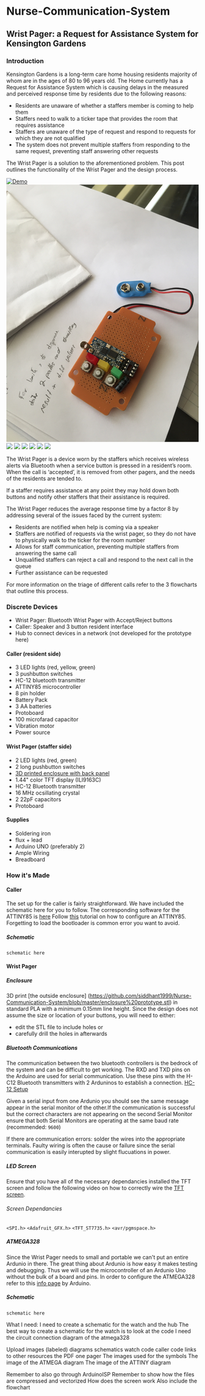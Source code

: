 # Nurse-Communication-System

## Wrist Pager: a Request for Assistance System for Kensington Gardens

### Introduction
Kensington Gardens is a long-term care home housing residents majority of whom are in the ages of 80 to 96 years old. The Home currently has a Request for Assistance System which is causing delays in the measured and perceived response time by residents due to the following reasons:
* Residents are unaware of whether a staffers member is coming to help them
* Staffers need to walk to a ticker tape that provides the room that requires assistance
* Staffers are unaware of the type of request and respond to requests for which they are not qualified
* The system does not prevent multiple staffers from responding to the same request, preventing staff answering other requests

The Wrist Pager is a solution to the aforementioned problem. This post outlines the functionality of the Wrist Pager and the design process.


[![Demo](http://img.youtube.com/vi/hHtFfm6M06w/0.jpg)](http://www.youtube.com/watch?v=hHtFfm6M06w "Video Title")
![](images/IMG_0940.jpg?raw=true)
![](images/IMG_0949?raw=true)
![](images/IMG_0950?raw=true)
![](images/IMG_0951?raw=true)
![](images/IMG_0954?raw=true)
![](images/IMG_0956?raw=true)
![](images/IMG_0957?raw=true)


The Wrist Pager is a device worn by the staffers which receives wireless alerts via Bluetooth when a service button is pressed in a resident’s room. When the call is ‘accepted’, it is removed from other pagers, and the needs of the residents are tended to.

If a staffer requires assistance at any point they may hold down both buttons and notify other staffers that their assistance is required.

The Wrist Pager reduces the average response time by a factor 8 by addressing several of the issues faced by the current system:
* Residents are notified when help is coming via a speaker
* Staffers are notified of requests via the wrist pager, so they do not have to physically walk to the ticker for the room number
* Allows for staff communication, preventing multiple staffers from answering the same call
* Unqualified staffers can reject a call and respond to the next call in the queue
* Further assistance can be requested

For more information on the triage of different calls refer to the 3 flowcharts that outline this process.

### Discrete Devices
* Wrist Pager: Bluetooth Wrist Pager with Accept/Reject buttons
* Caller: Speaker and 3 button resident interface
* Hub to connect devices in a network (not developed for the prototype here)

#### Caller (resident side)
* 3 LED lights (red, yellow, green)
* 3 pushbutton switches
* HC-12 bluetooth transmitter
* ATTINY85 microcontroller
* 8 pin holder
* Battery Pack
* 3 AA batteries
* Protoboard
* 100 microfarad capacitor
* Vibration motor
* Power source

#### Wrist Pager (staffer side)
* 2 LED lights (red, green)
* 2 long pushbutton switches
* [3D printed enclosure with back panel](https://github.com/siddhant1999/Nurse-Communication-System/blob/master/enclosure%20prototype.stl) 
* 1.44" color TFT display (ILI9163C)
* HC-12 Bluetooth transmitter
* 16 MHz ocsillating crystal
* 2 22pF capacitors
* Protoboard

#### Supplies
* Soldering iron
* flux + lead
* Arduino UNO (preferably 2)
* Ample Wiring
* Breadboard

### How it's Made

#### Caller
The set up for the caller is fairly straightforward. We have included the schematic here for you to follow. The corresponding software for the ATTINY85 is [here](https://github.com/siddhant1999/Nurse-Communication-System/blob/master/Caller%20ATTINY.ino)
Follow [this](https://www.instructables.com/id/Learn-How-to-Use-the-ATtiny85-in-UNDER-4-Minutes/) tutorial on how to configure an ATTINY85. Forgetting to load the bootloader is common error you want to avoid.

##### Schematic
`schematic here`

#### Wrist Pager
##### Enclosure
3D print [the outside enclosure] (https://github.com/siddhant1999/Nurse-Communication-System/blob/master/enclosure%20prototype.stl) in standard PLA with a minimum 0.15mm line height. Since the design does not assume the size or location of your buttons, you will need to either:
* edit the STL file to include holes or
* carefully drill the holes in afterwards

##### Bluetooth Communications
The communication between the two bluetooth controllers is the bedrock of the system and can be difficult to get working. The RXD and TXD pins on the Arduino are used for serial communication. Use these pins with the H-C12 Bluetooth transmitters with 2 Arduninos to establish a connection. [HC-12 Setup](https://howtomechatronics.com/tutorials/arduino/arduino-and-hc-12-long-range-wireless-communication-module/)

Given a serial input from one Ardunio you should see the same message appear in the serial monitor of the other.If the communication is successful but the correct characters are not appearing on the second Serial Monitor ensure that both Serial Monitors are operating at the same baud rate (recommended: `9600`)

If there are communication errors: solder the wires into the appropriate terminals. Faulty wiring is often the cause or failure since the serial communication is easily interupted by slight flucuations in power.

##### LED Screen
Ensure that you have all of the necessary dependancies installed the TFT screen and follow the following video on how to correctly wire the [TFT screen](https://www.youtube.com/watch?v=DSYB6sWGemU&t=77s).

###### Screen Dependancies
`<SPI.h>`
`<Adafruit_GFX.h>`
`<TFT_ST7735.h>`
`<avr/pgmspace.h>`

##### ATMEGA328
Since the Wrist Pager needs to small and portable we can't put an entire Ardunio in there. The great thing about Ardunio is how easy it makes testing and debugging. Thus we will use the microcontroller of an Ardunio Uno without the bulk of a board and pins. In order to configure the ATMEGA328 refer to this [info page](https://www.arduino.cc/en/Tutorial/ArduinoToBreadboard) by Arduino.

##### Schematic

`schematic here`

What I need:
I need to create a schematic for the watch and the hub
The best way to create a schematic for the watch is to look at the code
I need the circuit connection diagram of the atmega328

Upload
images (labeled)
diagrams
schematics
watch code
caller code
links to other resources
the PDF one pager
The images used for the symbols
The image of the ATMEGA diagram
The image of the ATTINY diagram

Remember to also go through ArduinoISP
Remember to show how the files are compressed and vectorized
How does the screen work
Also include the flowchart
